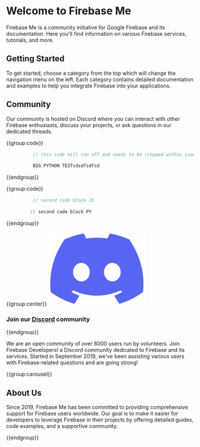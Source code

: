# Welcome to Firebase Me



Firebase Me is a community initiative for Google Firebase and its documentation. Here you'll find information on various Firebase services, tutorials, and more.

## Getting Started

To get started, choose a category from the top which will change the navigation menu on the left. Each category contains detailed documentation and examples to help you integrate Firebase into your applications.

## Community
Our community is hosted on Discord where you can interact with other Firebase enthusiasts, discuss your projects, or ask questions in our dedicated threads.

{{group:code}}
```js
          // this code will run off and needs to be cropped within view of the content window/panel -------------------- ttttttttttttttttttttttttttttttttttttttttttttttttttttttttttttttttttttttttttttttttttt test
```
```python
          BIG PYTHON TESTsdsdfsdfsd
```
{{endgroup}}

{{group:code}}
```js
          // second code block JS
```
```python
         // second code block PY
```
{{endgroup}}

{{group:center}}
![Discord Logo](/assets/images/discord-purple.png)
### Join our [Discord](https://discord.firebase.me "Firebase Me on Discord") community
{{endgroup}}

We are an open community of over 6000 users run by volunteers. Join Firebase Developers! a Discord community dedicated to Firebase and its services. Started in September 2019, we've been assisting various users with Firebase-related questions and are going strong!

{{group:carousel}}
## About Us

Since 2019, Firebase Me has been committed to providing comprehensive support for Firebase users worldwide. Our goal is to make it easier for developers to leverage Firebase in their projects by offering detailed guides, code examples, and a supportive community.

{{endgroup}}